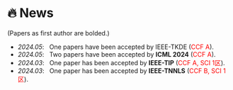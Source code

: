 # 🔥 News
(Papers as first author are bolded.)
- *2024.05*: &nbsp; One papers have been accepted by IEEE-TKDE (<font color="red" bgcolor=grey>CCF A</font>). 
- *2024.05*: &nbsp; Two papers have been accepted by **ICML 2024** (<font color="red" bgcolor=grey>CCF A</font>). 
- *2024.03*: &nbsp; One paper has been accepted by **IEEE-TIP** (<font color="red" bgcolor=grey>CCF A, SCI 1区</font>).
- *2024.03*: &nbsp; One paper has been accepted by **IEEE-TNNLS** (<font color="red" bgcolor=grey>CCF B, SCI 1区</font>).
